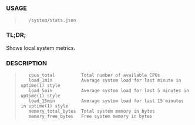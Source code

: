 <!--- This is an automatically generated file. DO NOT EDIT! --->
### USAGE ###
>        /system/stats.json

### TL;DR; ###
Shows local system metrics.

### DESCRIPTION ###
>        cpus_total          Total number of available CPUs
>        load_1min           Average system load for last minute in uptime(1) style
>        load_5min           Average system load for last 5 minutes in uptime(1) style
>        load_15min          Average system load for last 15 minutes in uptime(1) style
>        memory_total_bytes  Total system memory in bytes
>        memory_free_bytes   Free system memory in bytes